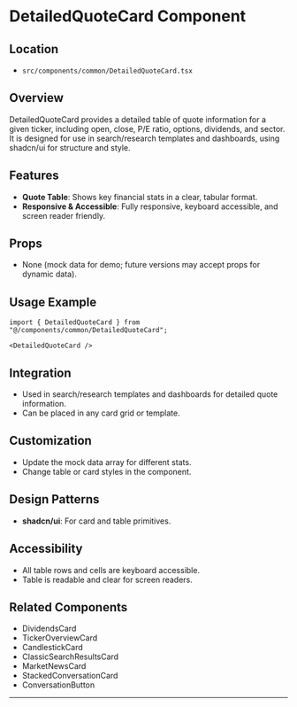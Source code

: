# DetailedQuoteCard Component

## Location
- `src/components/common/DetailedQuoteCard.tsx`

## Overview
DetailedQuoteCard provides a detailed table of quote information for a given ticker, including open, close, P/E ratio, options, dividends, and sector. It is designed for use in search/research templates and dashboards, using shadcn/ui for structure and style.

## Features
- **Quote Table**: Shows key financial stats in a clear, tabular format.
- **Responsive & Accessible**: Fully responsive, keyboard accessible, and screen reader friendly.

## Props
- None (mock data for demo; future versions may accept props for dynamic data).

## Usage Example
```tsx
import { DetailedQuoteCard } from "@/components/common/DetailedQuoteCard";

<DetailedQuoteCard />
```

## Integration
- Used in search/research templates and dashboards for detailed quote information.
- Can be placed in any card grid or template.

## Customization
- Update the mock data array for different stats.
- Change table or card styles in the component.

## Design Patterns
- **shadcn/ui**: For card and table primitives.

## Accessibility
- All table rows and cells are keyboard accessible.
- Table is readable and clear for screen readers.

## Related Components
- DividendsCard
- TickerOverviewCard
- CandlestickCard
- ClassicSearchResultsCard
- MarketNewsCard
- StackedConversationCard
- ConversationButton

--- 